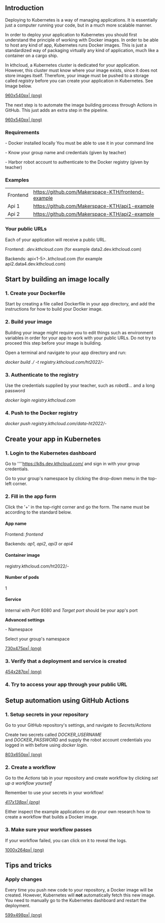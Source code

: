 <span id="introduction"></span>

## Introduction

Deploying to Kubernetes is a way of managing applications. It is
essentially just a computer running your code, but in a much more
scalable manner.

In order to deploy your application to Kubernetes you should first
understand the principle of working with Docker images. In order to be
able to host any kind of app, Kubernetes runs Docker images. This is
just a standardized way of packaging virtually any kind of application,
much like a container on a cargo ship. 

In kthcloud, a Kubernetes cluster is dedicated for your application.
However, this cluster must know where your image exists, since it does
not store images itself. Therefore, your image must be pushed to a
storage called *registry* before you can create your application in
Kubernetes. See Image below.

[960x540px| (png)](/File:Without-github_large.png "wikilink")

The next step is to automate the image building process through Actions
in GitHub. This just adds an extra step in the pipeline.

[960x540px| (png)](/File:With-github_large.png "wikilink")

<span id="requirements"></span>

### Requirements

\- Docker installed locally
You must be able to use it in your command line

\- Know your group name and credentials (given by teacher)

\- Harbor robot account to authenticate to the Docker registry (given by
teacher)

<span id="examples"></span>

### Examples

|          |                                                      |
| -------- | ---------------------------------------------------- |
| Frontend | <https://github.com/Makerspace-KTH/frontend-example> |
| Api 1    | <https://github.com/Makerspace-KTH/api1-example>     |
| Api 2    | <https://github.com/Makerspace-KTH/api2-example>     |

<span id="your-public-urls"></span>

### Your public URLs

Each of your application will receive a public URL.

Frontend: *<group name>.dev.kthcloud.com* (<span>for example
data2.dev.kthcloud.com</span>)

Backends: api\<1-5\>.<group name>.kthcloud.com (for example
api2.data4.dev.kthcloud.com)

<span id="start-by-building-an-image-locally"></span>

## Start by building an image locally

<span id="create-your-dockerfile"></span>

### 1\. Create your Dockerfile

Start by creating a file called Dockerfile in your app directory, and
add the instructions for how to build your Docker image.  

<span id="build-your-image"></span>

### 2\. Build your image

Building your image might require you to edit things such as environment
variables in order for your app to work with your public URLs. Do not
try to proceed this step before your image is building. 

Open a terminal and navigate to your app directory and run:

*docker build ./ -t registry.kthcloud.com/ht2022/<group name>-<app>*

<span id="authenticate-to-the-registry"></span>

### 3\. Authenticate to the registry

Use the credentials supplied by your teacher, such as *robot$...* and a
long password

*docker login registry.kthcloud.com*

<span id="push-to-the-docker-registry"></span>

### 4\. Push to the Docker registry

*docker push registry.kthcloud.com/data-ht2022/<group name>-<app>*

<span id="create-your-app-in-kubernetes"></span>

## Create your app in Kubernetes

<span id="login-to-the-kubernetes-dashboard"></span>

### 1\. Login to the Kubernetes dashboard

Go to ''''<https://k8s.dev.kthcloud.com/> and sign in with your group
credentials. 

Go to your group's namespace by clicking the drop-down menu in the
top-left corner.

<span id="fill-in-the-app-form"></span>

### 2\. Fill in the app form

Click the '+' in the top-right corner and go the form. The name must be
according to the standard below.

<span id="app-name"></span>

#### App name

Frontend: *frontend*

Backends: *ap1,* *api2*, *api3* or *api4*

<span id="container-image"></span>

#### Container image

registry.kthcloud.com/ht2022/*<group name>-<app>*

<span id="number-of-pods"></span>

#### Number of pods

1

<span id="service"></span>

#### Service

Internal with *Port* 8080 and *Target port* should be your app's port

**Advanced settings**

\- Namespace

Select your group's namespace

[730x475px| (png)](/File:K8s-fill-form_large.png "wikilink")

<span id="verify-that-a-deployment-and-service-is-created"></span>

### 3\. Verify that a deployment and service is created

[454x287px|
(png)](/File:k8s-check-deployment-status_large.png "wikilink")

<span id="try-to-access-your-app-through-your-public-url"></span>

### 4\. Try to access your app through your public URL

<span id="section"></span>

##

<span id="setup-automation-using-github-actions"></span>

## Setup automation using GitHub Actions

<span id="setup-secrets-in-your-repository"></span>

### 1\. Setup secrets in your repository

Go to your GitHub repository's settings, and navigate
to *Secrets/Actions*

Create two secrets called *DOCKER_USERNAME* and *DOCKER_PASSWORD* and
supply the robot account credentials you logged in with before
using *docker login*.

[803x650px| (png)](/File:gh-view-secrets_large.png "wikilink")

<span id="create-a-workflow"></span>

### 2\. Create a workflow

Go to the *Actions* tab in your repository and create workflow by
clicking *set up a workflow yourself*

Remember to use your secrets in your workflow\! 

*[417x138px|
(png)](/File:gh-click-create-workflow_large.png "wikilink")*

Either inspect the example applications or do your own research how to
create a workflow that builds a Docker image.

<span id="make-sure-your-workflow-passes"></span>

### 3\. Make sure your workflow passes

If your workflow failed, you can click on it to reveal the logs.

[1000x264px| (png)](/File:gh-check-workflow-result_large.png "wikilink")

<span id="tips-and-tricks"></span>

## Tips and tricks

<span id="apply-changes"></span>

### Apply changes

Every time you push new code to your repository, a Docker image will be
created. However, Kubernetes will **not** automatically fetch this new
image. You need to manually go to the Kubernetes dashboard and restart
the deployment. 

[599x498px| (png)](/File:k8s-restart-deployment_large.png "wikilink")